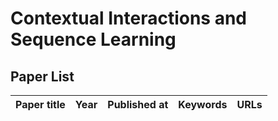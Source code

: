 # Contextual Interactions and Sequence Learning

## Paper List

|Paper title|Year|Published at|Keywords|URLs|
|-----------|----|------------|--------|----|
